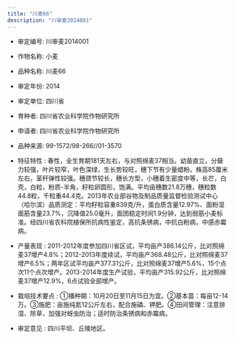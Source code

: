 ```yaml
---
title: "川麦66"
description: "川审麦2014001"
---
```

* 审定编号:  川审麦2014001

*  作物名称:  小麦

*  品种名称:  川麦66

*  审定年份:  2014

*  审定单位:  四川省

* 育种者:  四川省农业科学院作物研究所

*  申请者:  四川省农业科学院作物研究所

*  品种来源:  99-1572/98-266//01-3570

*  特征特性 : 
春性，全生育期181天左右，与对照绵麦37相当。幼苗直立，分蘖力较强，叶片较窄，叶色深绿，生长势较旺，穗下节有少量蜡粉。株高85厘米左右，茎秆弹性较强。穗颈节较长，穗长方型，小穗着生密度中等，长芒，白壳，白粒，粉质-半角，籽粒卵圆形，饱满。平均亩穗数21.8万穗，穗粒数44.8粒，千粒重44.4克。2013年农业部谷物及制品质量监督检验测试中心（哈尔滨）品质测定：平均籽粒容重839克/升，蛋白质含量12.97%、面粉湿面筋含量23.7%，沉降值25.0毫升，面团稳定时间1.9分钟，达到弱筋小麦标准。经四川省农科院植保所抗病性鉴定，高抗条锈病，中抗白粉病，中感赤霉病。
 
*  产量表现 : 
2011-2012年度参加四川省区试，平均亩产386.14公斤，比对照绵麦37增产4.8%；2012-2013年度续试，平均亩产368.48公斤，比对照绵麦37增产6.5%；两年区试平均亩产377.31公斤，比对照绵麦37增产5.6%，15个点次11个点次增产。2013-2014年度生产试验，平均亩产315.92公斤，比对照绵麦37增产12.9%，6点试验全部增产。

*  栽培技术要点 : 
①播种期：10月20日至11月15日为宜。②基本苗：每亩12-14万。③施肥：亩施纯氮12公斤左右，配合施磷、钾肥。④田间管理：注意排湿、除草，加强对蚜虫防治；适时防治条锈病和赤霉病。

*  审定意见 : 
四川平坝、丘陵地区。
